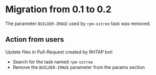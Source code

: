 # Migration from 0.1 to 0.2

The parameter `BUILDER-IMAGE` used by `rpm-ostree` task was removed.

## Action from users

Update files in Pull-Request created by RHTAP bot:
- Search for the task named `rpm-ostree`
- Remove the `BUILDER-IMAGE` parameter from the params section

